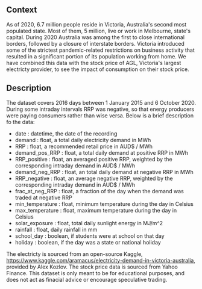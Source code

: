 ## Context
As of 2020, 6.7 million people reside in Victoria, Australia's second most populated state. Most of them, 5 million, live or work in Melbourne, state's capital. During 2020 Australia was among the first to close international borders, followed by a closure of interstate borders. Victoria introduced some of the strictest pandemic-related restrictions on business activity that resulted in a significant portion of its population working from home.
We have combined this data with the stock price of AGL, Victoria's largest electricty provider, to see the impact of consumption on their stock price.

## Description

The dataset covers 2016 days between 1 January 2015 and 6 October 2020. During some intraday intervals RRP was negative, so that energy producers were paying consumers rather than wise versa. Below is a brief description fo the data:

- date : datetime, the date of the recording
- demand : float, a total daily electricity demand in MWh
- RRP : float, a recommended retail price in AUD$ / MWh
- demand_pos_RRP : float, a total daily demand at positive RRP in MWh
- RRP_positive : float, an averaged positive RRP, weighted by the corresponding intraday demand in AUD$ / MWh
- demand_neg_RRP : float, an total daily demand at negative RRP in MWh
- RRP_negative : float, an average negative RRP, weighted by the corresponding intraday demand in AUD$ / MWh
- frac_at_neg_RRP : float, a fraction of the day when the demand was traded at negative RRP
- min_temperature : float, minimum temperature during the day in Celsius
- max_temperature : float, maximum temperature during the day in Celsius
- solar_exposure : float, total daily sunlight energy in MJ/m^2
- rainfall : float, daily rainfall in mm
- school_day : boolean, if students were at school on that day
- holiday : boolean, if the day was a state or national holiday

The electricty is sourced from an open-source Kaggle, https://www.kaggle.com/aramacus/electricity-demand-in-victoria-australia, provided by Alex Kozlov. The stock price data is sourced from Yahoo Finance. This dataset is only meant to be for educational purposes, and does not act as finacial advice or encourage speculative trading.
